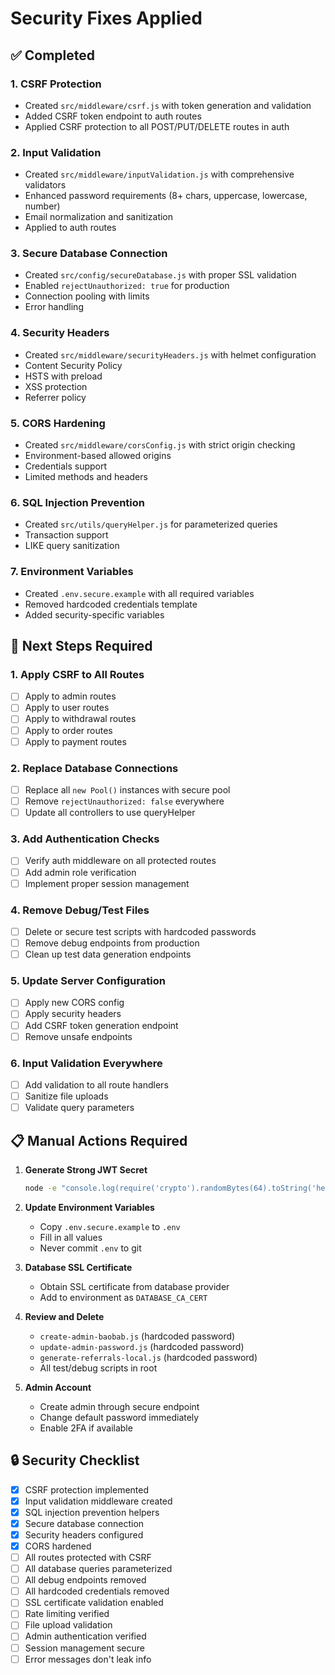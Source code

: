 # Security Fixes Applied

## ✅ Completed

### 1. CSRF Protection
- Created `src/middleware/csrf.js` with token generation and validation
- Added CSRF token endpoint to auth routes
- Applied CSRF protection to all POST/PUT/DELETE routes in auth

### 2. Input Validation
- Created `src/middleware/inputValidation.js` with comprehensive validators
- Enhanced password requirements (8+ chars, uppercase, lowercase, number)
- Email normalization and sanitization
- Applied to auth routes

### 3. Secure Database Connection
- Created `src/config/secureDatabase.js` with proper SSL validation
- Enabled `rejectUnauthorized: true` for production
- Connection pooling with limits
- Error handling

### 4. Security Headers
- Created `src/middleware/securityHeaders.js` with helmet configuration
- Content Security Policy
- HSTS with preload
- XSS protection
- Referrer policy

### 5. CORS Hardening
- Created `src/middleware/corsConfig.js` with strict origin checking
- Environment-based allowed origins
- Credentials support
- Limited methods and headers

### 6. SQL Injection Prevention
- Created `src/utils/queryHelper.js` for parameterized queries
- Transaction support
- LIKE query sanitization

### 7. Environment Variables
- Created `.env.secure.example` with all required variables
- Removed hardcoded credentials template
- Added security-specific variables

## 🔄 Next Steps Required

### 1. Apply CSRF to All Routes
- [ ] Apply to admin routes
- [ ] Apply to user routes
- [ ] Apply to withdrawal routes
- [ ] Apply to order routes
- [ ] Apply to payment routes

### 2. Replace Database Connections
- [ ] Replace all `new Pool()` instances with secure pool
- [ ] Remove `rejectUnauthorized: false` everywhere
- [ ] Update all controllers to use queryHelper

### 3. Add Authentication Checks
- [ ] Verify auth middleware on all protected routes
- [ ] Add admin role verification
- [ ] Implement proper session management

### 4. Remove Debug/Test Files
- [ ] Delete or secure test scripts with hardcoded passwords
- [ ] Remove debug endpoints from production
- [ ] Clean up test data generation endpoints

### 5. Update Server Configuration
- [ ] Apply new CORS config
- [ ] Apply security headers
- [ ] Add CSRF token generation endpoint
- [ ] Remove unsafe endpoints

### 6. Input Validation Everywhere
- [ ] Add validation to all route handlers
- [ ] Sanitize file uploads
- [ ] Validate query parameters

## 📋 Manual Actions Required

1. **Generate Strong JWT Secret**
   ```bash
   node -e "console.log(require('crypto').randomBytes(64).toString('hex'))"
   ```

2. **Update Environment Variables**
   - Copy `.env.secure.example` to `.env`
   - Fill in all values
   - Never commit `.env` to git

3. **Database SSL Certificate**
   - Obtain SSL certificate from database provider
   - Add to environment as `DATABASE_CA_CERT`

4. **Review and Delete**
   - `create-admin-baobab.js` (hardcoded password)
   - `update-admin-password.js` (hardcoded password)
   - `generate-referrals-local.js` (hardcoded password)
   - All test/debug scripts in root

5. **Admin Account**
   - Create admin through secure endpoint
   - Change default password immediately
   - Enable 2FA if available

## 🔒 Security Checklist

- [x] CSRF protection implemented
- [x] Input validation middleware created
- [x] SQL injection prevention helpers
- [x] Secure database connection
- [x] Security headers configured
- [x] CORS hardened
- [ ] All routes protected with CSRF
- [ ] All database queries parameterized
- [ ] All debug endpoints removed
- [ ] All hardcoded credentials removed
- [ ] SSL certificate validation enabled
- [ ] Rate limiting verified
- [ ] File upload validation
- [ ] Admin authentication verified
- [ ] Session management secure
- [ ] Error messages don't leak info
